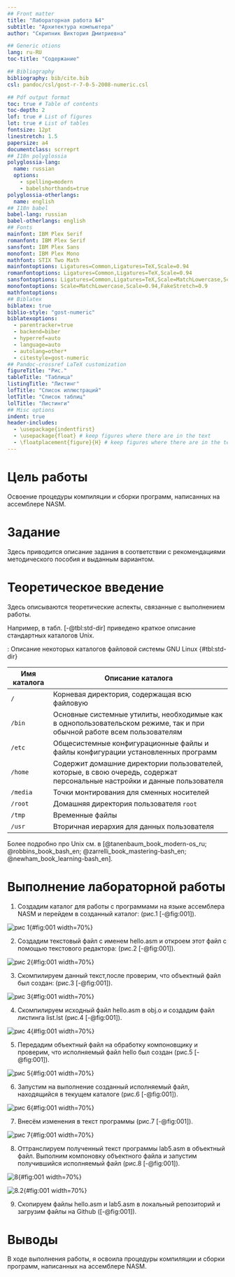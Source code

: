 ```yaml
---
## Front matter
title: "Лабораторная работа №4"
subtitle: "Архитектура компьютера"
author: "Скрипник Виктория Дмитриевна"

## Generic otions
lang: ru-RU
toc-title: "Содержание"

## Bibliography
bibliography: bib/cite.bib
csl: pandoc/csl/gost-r-7-0-5-2008-numeric.csl

## Pdf output format
toc: true # Table of contents
toc-depth: 2
lof: true # List of figures
lot: true # List of tables
fontsize: 12pt
linestretch: 1.5
papersize: a4
documentclass: scrreprt
## I18n polyglossia
polyglossia-lang:
  name: russian
  options:
	- spelling=modern
	- babelshorthands=true
polyglossia-otherlangs:
  name: english
## I18n babel
babel-lang: russian
babel-otherlangs: english
## Fonts
mainfont: IBM Plex Serif
romanfont: IBM Plex Serif
sansfont: IBM Plex Sans
monofont: IBM Plex Mono
mathfont: STIX Two Math
mainfontoptions: Ligatures=Common,Ligatures=TeX,Scale=0.94
romanfontoptions: Ligatures=Common,Ligatures=TeX,Scale=0.94
sansfontoptions: Ligatures=Common,Ligatures=TeX,Scale=MatchLowercase,Scale=0.94
monofontoptions: Scale=MatchLowercase,Scale=0.94,FakeStretch=0.9
mathfontoptions:
## Biblatex
biblatex: true
biblio-style: "gost-numeric"
biblatexoptions:
  - parentracker=true
  - backend=biber
  - hyperref=auto
  - language=auto
  - autolang=other*
  - citestyle=gost-numeric
## Pandoc-crossref LaTeX customization
figureTitle: "Рис."
tableTitle: "Таблица"
listingTitle: "Листинг"
lofTitle: "Список иллюстраций"
lotTitle: "Список таблиц"
lolTitle: "Листинги"
## Misc options
indent: true
header-includes:
  - \usepackage{indentfirst}
  - \usepackage{float} # keep figures where there are in the text
  - \floatplacement{figure}{H} # keep figures where there are in the text
---
```


# Цель работы

Освоение процедуры компиляции и сборки программ, написанных на ассемблере NASM.

# Задание

Здесь приводится описание задания в соответствии с рекомендациями
методического пособия и выданным вариантом.

# Теоретическое введение

Здесь описываются теоретические аспекты, связанные с выполнением работы.

Например, в табл. [-@tbl:std-dir] приведено краткое описание стандартных каталогов Unix.

: Описание некоторых каталогов файловой системы GNU Linux {#tbl:std-dir}

| Имя каталога | Описание каталога                                                                                                          |
|--------------|----------------------------------------------------------------------------------------------------------------------------|
| `/`          | Корневая директория, содержащая всю файловую                                                                               |
| `/bin `      | Основные системные утилиты, необходимые как в однопользовательском режиме, так и при обычной работе всем пользователям     |
| `/etc`       | Общесистемные конфигурационные файлы и файлы конфигурации установленных программ                                           |
| `/home`      | Содержит домашние директории пользователей, которые, в свою очередь, содержат персональные настройки и данные пользователя |
| `/media`     | Точки монтирования для сменных носителей                                                                                   |
| `/root`      | Домашняя директория пользователя  `root`                                                                                   |
| `/tmp`       | Временные файлы                                                                                                            |
| `/usr`       | Вторичная иерархия для данных пользователя                                                                                 |

Более подробно про Unix см. в [@tanenbaum_book_modern-os_ru; @robbins_book_bash_en; @zarrelli_book_mastering-bash_en; @newham_book_learning-bash_en].

# Выполнение лабораторной работы

1. Создадим каталог для работы с программами на языке ассемблера NASM и перейдем в созданный каталог: (рис.1 [-@fig:001]).

![рис 1](image/1.png){#fig:001 width=70%}

2. Создадим текстовый файл с именем hello.asm и откроем этот файл с помощью текстового редактора: (рис.2 [-@fig:001]).

![рис 2](image/2.png){#fig:001 width=70%}

3. Скомпилируем данный текст,после проверим, что объектный файл был создан: (рис.3 [-@fig:001]).

![рис 3](image/3.png){#fig:001 width=70%}

4. Скомпилируем исходный файл hello.asm в obj.o и создадим файл листинга list.lst (рис.4 [-@fig:001]).

![рис 4](image/4.png){#fig:001 width=70%}

5. Передадим объектный файл на обработку компоновщику и проверим, что исполняемый файл hello был создан (рис.5 [-@fig:001]).

![рис 5](image/5.png){#fig:001 width=70%}

6. Запустим на выполнение созданный исполняемый файл, находящийся в текущем каталоге  (рис.6 [-@fig:001]).

![рис 6](image/6.png){#fig:001 width=70%}

7. Внесём изменения в текст программы (рис.7 [-@fig:001]).

![рис 7](image/7.png){#fig:001 width=70%}

8. Оттранслируем полученный текст программы lab5.asm в объектный файл. Выполним компоновку объектного файла и запустим получившийся исполняемый файл (рис.8 [-@fig:001]).

![8](image/8.png){#fig:001 width=70%}

![8.2](image/8.2.png){#fig:001 width=70%}

9. Скопируем файлы hello.asm и lab5.asm в локальный репозиторий и загрузим файлы на Github  ([-@fig:001]).




# Выводы

В ходе выполнения работы, я освоила процедуры компиляции и сборки программ, написанных на ассемблере NASM.


